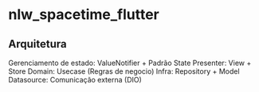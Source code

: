 # nlw_spacetime_flutter
## Arquitetura
Gerenciamento de estado: ValueNotifier + Padrão State
Presenter: View + Store
Domain: Usecase (Regras de negocio)
Infra: Repository + Model 
Datasource: Comunicação externa (DIO)


